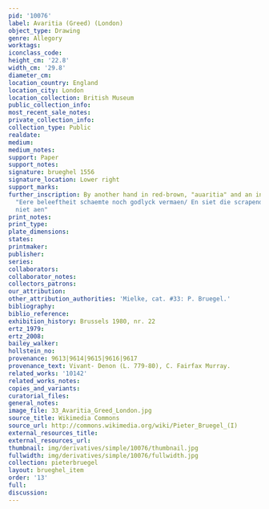 ```yaml
---
pid: '10076'
label: Avaritia (Greed) (London)
object_type: Drawing
genre: Allegory
worktags:
iconclass_code:
height_cm: '22.8'
width_cm: '29.8'
diameter_cm:
location_country: England
location_city: London
location_collection: British Museum
public_collection_info:
most_recent_sale_notes:
private_collection_info:
collection_type: Public
realdate:
medium:
medium_notes:
support: Paper
support_notes:
signature: brueghel 1556
signature_location: Lower right
support_marks:
further_inscription: By another hand in red-brown, "auaritia" and an inscription below
  "Eere beleeftheit schaemte noch godlyck vermaen/ En siet die scrapende gierichhyt
  niet aen"
print_notes:
print_type:
plate_dimensions:
states:
printmaker:
publisher:
series:
collaborators:
collaborator_notes:
collectors_patrons:
our_attribution:
other_attribution_authorities: 'Mielke, cat. #33: P. Bruegel.'
bibliography:
biblio_reference:
exhibition_history: Brussels 1980, nr. 22
ertz_1979:
ertz_2008:
bailey_walker:
hollstein_no:
provenance: 9613|9614|9615|9616|9617
provenance_text: Vivant- Denon (L. 779-80), C. Fairfax Murray.
related_works: '10142'
related_works_notes:
copies_and_variants:
curatorial_files:
general_notes:
image_file: 33_Avaritia_Greed_London.jpg
source_title: Wikimedia Commons
source_url: http://commons.wikimedia.org/wiki/Pieter_Bruegel_(I)
external_resources_title:
external_resources_url:
thumbnail: img/derivatives/simple/10076/thumbnail.jpg
fullwidth: img/derivatives/simple/10076/fullwidth.jpg
collection: pieterbruegel
layout: brueghel_item
order: '13'
full:
discussion:
---
```

